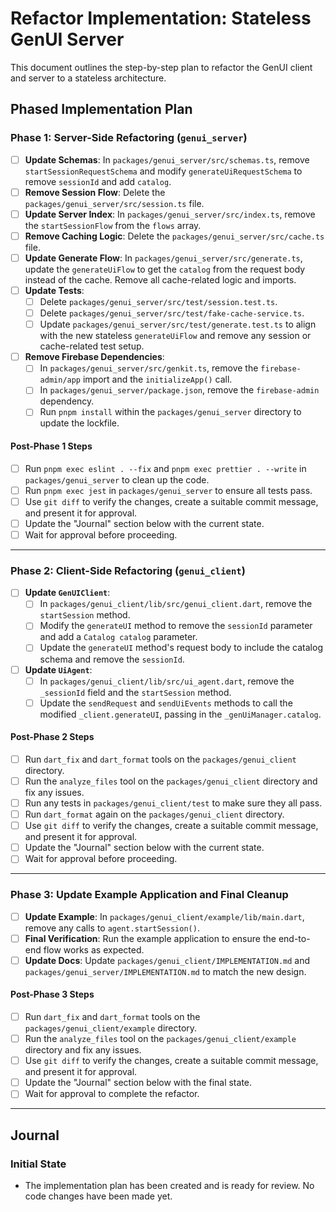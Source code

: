 # Refactor Implementation: Stateless GenUI Server

This document outlines the step-by-step plan to refactor the GenUI client and server to a stateless architecture.

## Phased Implementation Plan

### Phase 1: Server-Side Refactoring (`genui_server`)

- [ ] **Update Schemas**: In `packages/genui_server/src/schemas.ts`, remove `startSessionRequestSchema` and modify `generateUiRequestSchema` to remove `sessionId` and add `catalog`.
- [ ] **Remove Session Flow**: Delete the `packages/genui_server/src/session.ts` file.
- [ ] **Update Server Index**: In `packages/genui_server/src/index.ts`, remove the `startSessionFlow` from the `flows` array.
- [ ] **Remove Caching Logic**: Delete the `packages/genui_server/src/cache.ts` file.
- [ ] **Update Generate Flow**: In `packages/genui_server/src/generate.ts`, update the `generateUiFlow` to get the `catalog` from the request body instead of the cache. Remove all cache-related logic and imports.
- [ ] **Update Tests**:
  - [ ] Delete `packages/genui_server/src/test/session.test.ts`.
  - [ ] Delete `packages/genui_server/src/test/fake-cache-service.ts`.
  - [ ] Update `packages/genui_server/src/test/generate.test.ts` to align with the new stateless `generateUiFlow` and remove any session or cache-related test setup.
- [ ] **Remove Firebase Dependencies**:
  - [ ] In `packages/genui_server/src/genkit.ts`, remove the `firebase-admin/app` import and the `initializeApp()` call.
  - [ ] In `packages/genui_server/package.json`, remove the `firebase-admin` dependency.
  - [ ] Run `pnpm install` within the `packages/genui_server` directory to update the lockfile.

#### Post-Phase 1 Steps

- [ ] Run `pnpm exec eslint . --fix` and `pnpm exec prettier . --write` in `packages/genui_server` to clean up the code.
- [ ] Run `pnpm exec jest` in `packages/genui_server` to ensure all tests pass.
- [ ] Use `git diff` to verify the changes, create a suitable commit message, and present it for approval.
- [ ] Update the "Journal" section below with the current state.
- [ ] Wait for approval before proceeding.

---

### Phase 2: Client-Side Refactoring (`genui_client`)

- [ ] **Update `GenUIClient`**:
  - [ ] In `packages/genui_client/lib/src/genui_client.dart`, remove the `startSession` method.
  - [ ] Modify the `generateUI` method to remove the `sessionId` parameter and add a `Catalog catalog` parameter.
  - [ ] Update the `generateUI` method's request body to include the catalog schema and remove the `sessionId`.
- [ ] **Update `UiAgent`**:
  - [ ] In `packages/genui_client/lib/src/ui_agent.dart`, remove the `_sessionId` field and the `startSession` method.
  - [ ] Update the `sendRequest` and `sendUiEvents` methods to call the modified `_client.generateUI`, passing in the `_genUiManager.catalog`.

#### Post-Phase 2 Steps

- [ ] Run `dart_fix` and `dart_format` tools on the `packages/genui_client` directory.
- [ ] Run the `analyze_files` tool on the `packages/genui_client` directory and fix any issues.
- [ ] Run any tests in `packages/genui_client/test` to make sure they all pass.
- [ ] Run `dart_format` again on the `packages/genui_client` directory.
- [ ] Use `git diff` to verify the changes, create a suitable commit message, and present it for approval.
- [ ] Update the "Journal" section below with the current state.
- [ ] Wait for approval before proceeding.

---

### Phase 3: Update Example Application and Final Cleanup

- [ ] **Update Example**: In `packages/genui_client/example/lib/main.dart`, remove any calls to `agent.startSession()`.
- [ ] **Final Verification**: Run the example application to ensure the end-to-end flow works as expected.
- [ ] **Update Docs**: Update `packages/genui_client/IMPLEMENTATION.md` and `packages/genui_server/IMPLEMENTATION.md` to match the new design.

#### Post-Phase 3 Steps

- [ ] Run `dart_fix` and `dart_format` tools on the `packages/genui_client/example` directory.
- [ ] Run the `analyze_files` tool on the `packages/genui_client/example` directory and fix any issues.
- [ ] Use `git diff` to verify the changes, create a suitable commit message, and present it for approval.
- [ ] Update the "Journal" section below with the final state.
- [ ] Wait for approval to complete the refactor.

---

## Journal

### Initial State

- The implementation plan has been created and is ready for review. No code changes have been made yet.
